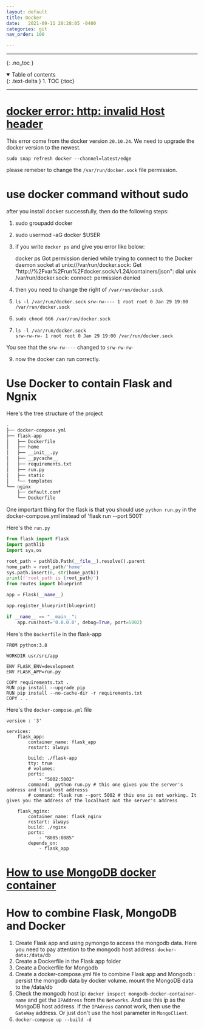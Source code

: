 ```yaml
---
layout: default
title: Docker
date:   2021-09-11 20:28:05 -0400
categories: git
nav_order: 100

---
```


---
{: .no_toc }

<details open markdown="block">
  <summary>
    Table of contents
  </summary>
  {: .text-delta }
1. TOC
{:toc}
</details>

---

# [docker error: http: invalid Host header ](https://stackoverflow.com/questions/77225539/docker-compose-error-internal-booting-buildkit-http-invalid-host-header)

This error come from the docker version `20.10.24`. We need to upgrade the docker version to the newest.

`sudo snap refresh docker --channel=latest/edge`

please remeber to change the `/var/run/docker.sock` file permission.

# use docker command without sudo

after you install docker successfully, then do the following steps:

1. sudo groupadd docker
2. sudo usermod -aG docker $USER
3. if you write `docker ps` and give you error like below:

   docker ps
Got permission denied while trying to connect to the Docker daemon socket at unix:///var/run/docker.sock: Get "http://%2Fvar%2Frun%2Fdocker.sock/v1.24/containers/json": dial unix /var/run/docker.sock: connect: permission denied

5. then you need to change the right of `/var/run/docker.sock`
6. `ls -l /var/run/docker.sock`
`srw-rw---- 1 root root 0 Jan 29 19:00 /var/run/docker.sock`
7. `sudo chmod 666 /var/run/docker.sock`
8. `ls -l /var/run/docker.sock`         
`srw-rw-rw- 1 root root 0 Jan 29 19:00 /var/run/docker.sock`

You see that the `srw-rw----` changed to `srw-rw-rw-`

9. now the docker can run correctly.


# Use Docker to contain Flask and Ngnix

Here's the tree structure of the project

```bash
.
├── docker-compose.yml
├── flask-app
│   ├── Dockerfile
│   ├── home
│   ├── __init__.py
│   ├── __pycache__
│   ├── requirements.txt
│   ├── run.py
│   ├── static
│   └── templates
└── nginx
    ├── default.conf
    └── Dockerfile
```

One important thing for the flask is that you should use `python run.py` in the docker-compose.yml instead of 'flask run --port 5001'

Here's the `run.py`
```python
from flask import Flask
import pathlib
import sys,os

root_path = pathlib.Path(__file__).resolve().parent
home_path = root_path/'home'
sys.path.insert(0, str(home_path))
print(f'root_path is {root_path}')
from routes import blueprint

app = Flask(__name__)

app.register_blueprint(blueprint)

if __name__ == "__main__":
    app.run(host='0.0.0.0', debug=True, port=5002)
```

Here's the `Dockerfile` in the flask-app
```docker
FROM python:3.8

WORKDIR usr/src/app

ENV FLASK_ENV=development
ENV FLASK_APP=run.py

COPY requirements.txt .
RUN pip install --upgrade pip
RUN pip install --no-cache-dir -r requirements.txt
COPY . .
```

Here's the `docker-compose.yml` file
```docker
version : '3'

services:
    flask_app:
        container_name: flask_app
        restart: always

        build: ./flask-app
        tty: true
        # volumes:
        ports:
            - "5002:5002"
        command:  python run.py # this one gives you the server's address and localhost addresss
        # command: flask run --port 5002 # this one is not working. It gives you the address of the localhost not the server's address

    flask_nginx:
        container_name: flask_nginx
        restart: always
        build: ./nginx
        ports:
            - "8085:8085"
        depends_on:
            - flask_app
```

# [How to use MongoDB docker container](https://earthly.dev/blog/mongodb-docker/)

# How to combine Flask, MongoDB and Docker

1. Create Flask app and using pymongo to access the mongodb data. Here you need to pay attention to the mongodb host address: `docker-data:/data/db`
2. Create a Dockerfile in the Flask app folder
3. Create a Dockerfile for Mongodb
4. Create a docker-compose.yml file to combine Flask app and Mongodb : persist the mongodb data by docker volume. mount the MongoDB data to the /data/db
5. Check the mongodb host ip: `docker inspect mongodb-docker-container-name` and get the `IPAddress` from the `Networks`. And use this ip as the MongoDB host address. If the `IPAdress` cannot work, then use the `GateWay` address. Or just don't use the host parameter in `MongoClient`.
6. `docker-compose up --build -d`



